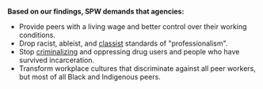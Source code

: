 **Based on our findings, SPW demands that agencies:** 
- Provide peers with a living wage and better control over their working conditions.
- Drop racist, ableist, and [classist](/glossary#classism) standards of "professionalism".
- Stop [criminalizing](/glossary#criminalization) and oppressing drug users and people who have survived incarceration.
- Transform workplace cultures that discriminate against all peer workers, but most of all Black and Indigenous peers.
